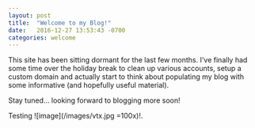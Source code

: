 ```yaml
---
layout: post
title:  "Welcome to my Blog!"
date:   2016-12-27 13:53:43 -0700
categories: welcome
---
```

This site has been sitting dormant for the last few months.
I've finally had some time over the holiday break to clean 
up various accounts, setup a custom domain and actually start
to think about populating my blog with some informative
(and hopefully useful material).

Stay tuned... looking forward to blogging more soon!

Testing ![image](/images/vtx.jpg =100x)!.
